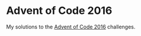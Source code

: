 # Advent of Code 2016

My solutions to the [Advent of Code 2016](http://adventofcode.com/2016) challenges.
